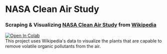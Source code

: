 # NASA Clean Air Study
### Scraping & Visualizing <a href="https://ntrs.nasa.gov/citations/19930073077">NASA Clean Air Study</a> from <a href="https://en.wikipedia.org/wiki/NASA_Clean_Air_Study">Wikipedia</a>
[![Open In Colab](https://colab.research.google.com/assets/colab-badge.svg)](https://colab.research.google.com/drive/1I1iF9fmWGMEwrsqywqX1bnst3-hZOnbQ?usp=sharing)
<br>
This project uses Wikipedia's data to visualize the plants that are capable to remove volatile organic pollutants from the air.

